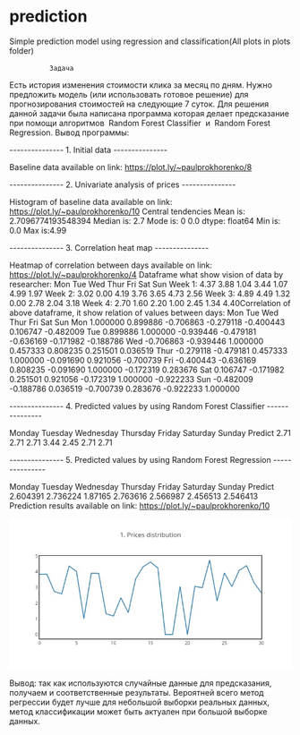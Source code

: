 # prediction
Simple prediction model using regression and classification(All plots in plots folder)

              Задача

Есть история изменения стоимости клика за месяц по дням. Нужно
предложить модель (или использовать готовое решение) для
прогнозирования стоимостей на следующие 7 суток.
Для решения данной задачи была написана программа которая делает
предсказание при помощи алгоритмов ​ Random Forest Classifier ​ и ​ Random Forest
Regression​.
Вывод программы:

--------------- 1. Initial data ---------------

Baseline data available on link: https://plot.ly/~paulprokhorenko/8

--------------- 2. Univariate analysis of prices ---------------

Histogram of baseline data available on link: https://plot.ly/~paulprokhorenko/10
Central tendencies
Mean is: 2.7096774193548394
Median is: 2.7
Mode is: 0 0.0
dtype: float64
Min is: 0.0
Max is:4.99

--------------- 3. Correlation heat map ---------------

Heatmap of correlation between days available on link:
https://plot.ly/~paulprokhorenko/4
Dataframe what show vision of data by researcher:
Mon Tue Wed Thur Fri Sat Sun
Week 1: 4.37 3.88 1.04 3.44 1.07 4.99 1.97
Week 2: 3.02 0.00 4.19 3.76 3.65 4.73 2.56
Week 3: 4.89 4.49 1.32 0.00 2.78 2.04 3.18
Week 4: 2.70 1.60 2.20 1.00 2.45 1.34 4.40Correlation of above dataframe, it show relation of values between days:
Mon Tue Wed Thur Fri
Sat Sun
Mon 1.000000 0.899886 -0.706863 -0.279118 -0.400443 0.106747 -0.482009
Tue 0.899886 1.000000 -0.939446 -0.479181 -0.636169 -0.171982 -0.188786
Wed -0.706863 -0.939446 1.000000 0.457333 0.808235 0.251501 0.036519
Thur -0.279118 -0.479181 0.457333 1.000000 -0.091690 0.921056 -0.700739
Fri -0.400443 -0.636169 0.808235 -0.091690 1.000000 -0.172319 0.283676
Sat 0.106747 -0.171982 0.251501 0.921056 -0.172319 1.000000 -0.922233
Sun -0.482009 -0.188786 0.036519 -0.700739 0.283676 -0.922233 1.000000

--------------- 4. Predicted values by using Random Forest Classifier ---------------

Monday Tuesday Wednesday Thursday Friday Saturday Sunday
Predict
2.71 2.71 2.71 3.44 2.45 2.71 2.71

--------------- 5. Predicted values by using Random Forest Regression ---------------

Monday Tuesday Wednesday Thursday
Friday Saturday
Sunday
Predict 2.604391 2.736224
1.87165 2.763616 2.566987 2.456513 2.546413
Prediction results available on link: https://plot.ly/~paulprokhorenko/10

![Screenshot](plots/prices-distribution.jpeg)


Вывод: так как используются случайные данные для предсказания, получаем и
соответственные результаты. Вероятней всего метод регрессии будет лучше для
небольшой выборки реальных данных, метод классификации может быть
актуален при большой выборке данных.
